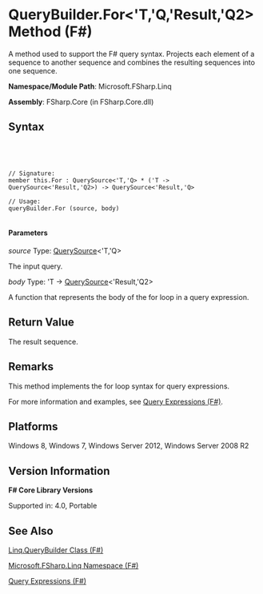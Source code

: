 # QueryBuilder.For<'T,'Q,'Result,'Q2> Method (F#)

A method used to support the F# query syntax. Projects each element of a sequence to another sequence and combines the resulting sequences into one sequence.

**Namespace/Module Path**: Microsoft.FSharp.Linq

**Assembly**: FSharp.Core (in FSharp.Core.dll)


## Syntax



```




// Signature:
member this.For : QuerySource<'T,'Q> * ('T -> QuerySource<'Result,'Q2>) -> QuerySource<'Result,'Q>

// Usage:
queryBuilder.For (source, body)


```





#### Parameters
*source*
Type: [QuerySource](http://msdn.microsoft.com/en-us/library/873589c1-c5dc-47d9-8abf-fee7258dfb00)&lt;'T,'Q&gt;


The input query.


*body*
Type: 'T -&gt;
[QuerySource](http://msdn.microsoft.com/en-us/library/873589c1-c5dc-47d9-8abf-fee7258dfb00)&lt;'Result,'Q2&gt;


A function that represents the body of the for loop in a query expression.




## Return Value
The result sequence.


## Remarks
This method implements the for loop syntax for query expressions.

For more information and examples, see [Query Expressions (F#)](http://msdn.microsoft.com/en-us/library/ff72235c-3ad8-4215-8679-2754484823db).


## Platforms
Windows 8, Windows 7, Windows Server 2012, Windows Server 2008 R2


## Version Information
**F# Core Library Versions**

Supported in: 4.0, Portable




## See Also
[Linq.QueryBuilder Class &#40;F&#35;&#41;](Linq.QueryBuilder-Class-%5BFSharp%5D.md)

[Microsoft.FSharp.Linq Namespace &#40;F&#35;&#41;](Microsoft.FSharp.Linq-Namespace-%5BFSharp%5D.md)

[Query Expressions (F#)](http://msdn.microsoft.com/en-us/library/ff72235c-3ad8-4215-8679-2754484823db)

